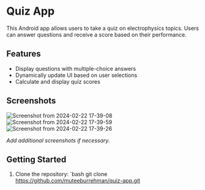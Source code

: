 # Quiz App

This Android app allows users to take a quiz on electrophysics topics. Users can answer questions and receive a score based on their performance.

## Features

- Display questions with multiple-choice answers
- Dynamically update UI based on user selections
- Calculate and display quiz scores

## Screenshots
![Screenshot from 2024-02-22 17-39-08](https://github.com/muteeburrehman/quiz-app/assets/139336141/dee61d69-bb0a-43d0-bb93-8adec212c25e)
![Screenshot from 2024-02-22 17-39-59](https://github.com/muteeburrehman/quiz-app/assets/139336141/3e0b72c5-c76f-4d6d-a0aa-5d380c277d09)
![Screenshot from 2024-02-22 17-39-26](https://github.com/muteeburrehman/quiz-app/assets/139336141/33f92004-6c96-464b-9006-fa77c9889bc4)


*Add additional screenshots if necessary.*

## Getting Started

1. Clone the repository:
   `bash
   git clone https://github.com/muteeburrehman/quiz-app.git